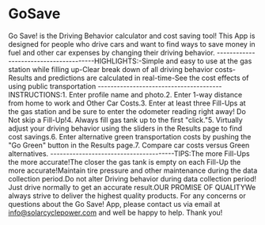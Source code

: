 # GoSave
Go Save! is the Driving Behavior calculator and cost saving tool!
This App is designed for people who drive cars and want to find ways to save money in fuel and other car expenses by changing their driving behavior. ---------------------------------------HIGHLIGHTS:-Simple and easy to use at the gas station while filling up-Clear break down of all driving behavior costs-Results and predictions are calculated in real-time-See the cost effects of using public transportation ---------------------------------------INSTRUCTIONS:1. Enter profile name and photo.2. Enter 1-way distance from home to work and Other Car Costs.3. Enter at least three Fill-Ups at the gas station and be sure to enter the odometer reading right away! Do Not skip a Fill-Up!4. Always fill gas tank up to the first "click."5. Virtually adjust your driving behavior using the sliders in the Results page to find cost savings.6. Enter alternative green transportation costs by pushing the "Go Green" button in the Results page.7. Compare car costs versus Green alternatives. ---------------------------------------TIPS:The more Fill-Ups the more accurate!The closer the gas tank is empty on each Fill-Up the more accurate!Maintain tire pressure and other maintenance during the data collection period.Do not alter Driving behavior during data collection period! Just drive normally to get an accurate result.OUR PROMISE OF QUALITYWe always strive to deliver the highest quality products. For any concerns or questions about the Go Save! App, please contact us via email at info@solarcyclepower.com and well be happy to help. Thank you!

